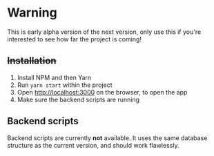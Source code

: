 # Warning
This is early alpha version of the next version, only use this if you're interested to see how far the project is coming!

## ~~Installation~~
1. Install NPM and then Yarn
2. Run `yarn start` within the project
3. Open [http://localhost:3000](http://localhost:3000) on the browser, to open the app
4. Make sure the backend scripts are running

## Backend scripts
Backend scripts are currently **not** available. It uses the same database structure as the current version,
and should work flawlessly.
